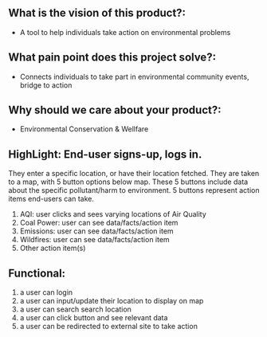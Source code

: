 ## What is the vision of this product?:
- A tool to help individuals take action on environmental problems

## What pain point does this project solve?:
- Connects individuals to take part in environmental community events, bridge to action

## Why should we care about your product?:
- Environmental Conservation & Wellfare 

## HighLight: End-user signs-up, logs in. 
They enter a specific location, or have their location fetched. They are taken to a map, with 5 button options below map. These 5 buttons include data about the specific pollutant/harm to environment. 5 buttons represent action items end-users can take. 

1. AQI: user clicks and sees varying locations of Air Quality
2. Coal Power: user can see data/facts/action item
3. Emissions: user can see data/facts/action item
4. Wildfires: user can see data/facts/action item
5. Other action item(s)

## Functional:

1. a user can login
2. a user can input/update their location to display on map
3. a user can search search location
4. a user can click button and see relevant data
4. a user can be redirected to external site to take action